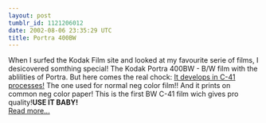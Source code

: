 ```yaml
---
layout: post
tumblr_id: 1121206012
date: 2002-08-06 23:35:29 UTC
title: Portra 400BW
---
```


When I surfed the Kodak Film site and looked at my favourite serie of films, I desicovered somthing special! The Kodak Portra 400BW - B/W film with the ablilities of Portra. But here comes the real chock: <u>It develops in C-41 processes!</u> The one used for normal neg color film!! And it prints on common neg color paper! This is the first BW C-41 film wich gives pro quality!<b>USE IT BABY!</b>
<br/>
<a href="http://www.kodak.com/global/en/professional/products/films/portraBW/main.jhtml;jsessionid=UGZYTXPNELMPNQHIO2SHWGQ" target="_blank">Read more...</a>
